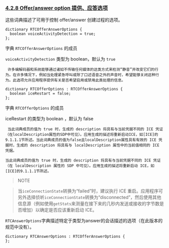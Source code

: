 ### [4.2.8 Offer/answer option 提供、应答选项](http://w3c.github.io/webrtc-pc/#offer-answer-options)

这些词典描述了可用于控制 offer/answer 创建过程的选项。

```
dictionary RTCOfferAnswerOptions {
  boolean voiceActivityDetection = true;
};
```

字典 `RTCOfferAnswerOptions` 的成员

  `voiceActivityDetection` 类型为 boolean，默认为 `true`

     许多编解码器和系统能够通过诸如不传输任何媒体的这类方式来检测“静音”并改变它们的行为。在许多情况下，例如当处理紧急呼叫或除了口述语音之外的声音时，希望能够关闭这种行为。此选项允许应用程序提供有关是否希望启用或禁用此类处理的信息。

```
dictionary RTCOfferOptions : RTCOfferAnswerOptions {
  boolean iceRestart = false;
};
```

 字典 `RTCOfferOptions` 的成员

  iceRestart 的类型为 boolean ，默认为 false

     当此词典成员的值为 true 时，生成的 description 将具有与当前凭据不同的 ICE 凭证（在localDescription属性的SDP中可见）。应用生成的描述将重新启动ICE，如[ICE]的9.1.1.1节所述。当此词典成员的值为false且localDescription属性具有有效的 ICE 凭据时，生成的 description 将具有与 localDescription 属性中的当前值相同的 ICE 凭据。

    当此词典成员的值为 true 时，生成的 description 将具有与当前凭据不同的 ICE 凭证（在 localDescription 属性的 SDP 中可见）。应用生成的描述将重新启动 ICE，如[ICE]的9.1.1.1节所述。

>NOTE
>

>当`iceConnectionState`转换为“failed”时，建议执行 ICE 重启。应用程序可另外选择侦听`iceConnectionState`转换为“disconnected”，然后使用其他信息源（例如使用`getStats`来测量在接下来的几秒内发送或接收的字节数是否增加）以确定是否应该重新启动 ICE。

`RTCAnswerOptions`字典描述特定于类型为answer的会话描述的选项（在此版本的规范中没有）。

```
dictionary RTCAnswerOptions : RTCOfferAnswerOptions {
};
```
